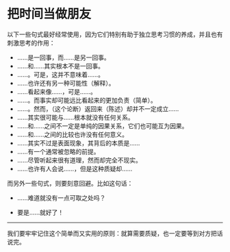 # 把时间当做朋友

以下一些句式最好经常使用，因为它们特别有助于独立思考习惯的养成，并且也有刺激思考的作用：

- ……是一回事，而……是另一回事。
- ……和……其实根本不是一回事。
- ……。可是，这并不意味着……。
- ……也许还有另一种可能性（解释）。
- ……看起来像……，可是……。
- ……。而事实却可能远比看起来的更加负责（简单）。
- ……。然而，（这个论断）返回来（陈述）却并不一定成立……
- ……其实很可能与……根本就没有任何关系。
- ……和……之间不一定是单纯的因果关系，它们也可能互为因果。
- ……和……之间的比较也许没有任何意义。
- ……其实不过是表面现象，其背后的本质是……
- ……有一个通常被忽略的前提。
- ……尽管听起来很有道理，然而却完全不现实。
- ……也许有人会说……，但是这种质疑却……

而另外一些句式，则要刻意回避。比如这句话：

- ……难道就没有一点可取之处吗？

- 要是……就好了！

---

我们要牢牢记住这个简单而又实用的原则：就算需要质疑，也一定要等到对方把话说完。



